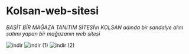 # Kolsan-web-sitesi

*BASİT BİR MAĞAZA TANITIM SİTESİ*\n
*KOLSAN adında bir sandalye alım satımı yapan bir mağazanın web sitesi*

![indir](https://github.com/user-attachments/assets/5dfc4f4c-3ffd-449f-8aaf-6eec5c1bf396)
![indir (1)](https://github.com/user-attachments/assets/7407ae9e-084a-43da-8066-ed3619646648)
![indir (2)](https://github.com/user-attachments/assets/aeaf8daa-0f9f-41a2-8de1-db8c36da26ea)
